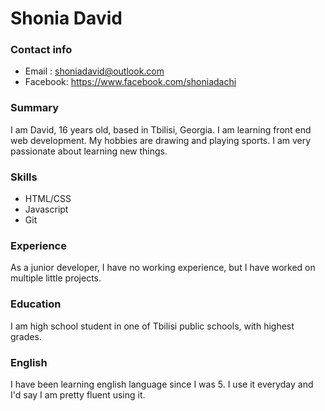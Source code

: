 # Shonia David

### Contact info
* Email : shoniadavid@outlook.com
* Facebook: https://www.facebook.com/shoniadachi

### Summary
I am David, 16 years old, based in Tbilisi, Georgia. I am learning front end web development. My hobbies are drawing and playing sports. I am very passionate about learning new things.

### Skills 
* HTML/CSS
* Javascript
* Git

### Experience
As a junior developer, I have no working experience, but I have worked on multiple little projects.


### Education
I am high school student in one of Tbilisi public schools, with highest grades.

### English
I have been learning english language since I was 5. I use it everyday and I'd say I am pretty fluent using it.